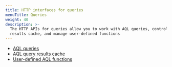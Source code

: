 ```yaml
---
title: HTTP interfaces for queries
menuTitle: Queries
weight: 40
description: >-
  The HTTP APIs for queries allow you to work with AQL queries, control the
  results cache, and manage user-defined functions
---
```

- [AQL queries](aql-queries.md)
- [AQL query results cache](aql-query-results-cache.md)
- [User-defined AQL functions](user-defined-aql-functions.md)
